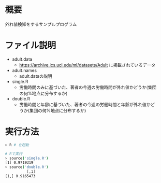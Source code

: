 # 概要
外れ値検知をするサンプルプログラム

# ファイル説明
- adult.data
  - https://archive.ics.uci.edu/ml/datasets/Adult に掲載されているデータ
- adult.names
  - adult.dataの説明
- single.R
  - 労働時間のみに基づいた、著者の今週の労働時間が外れ値かどうか(集団の何%地点に分布するか)
- double.R
  - 労働時間と年齢に基づいた、著者の今週の労働時間と年齢が外れ値かどうか(集団の何%地点に分布するか)

# 実行方法
```bash
> R # を起動

# Rで実行
> source('single.R')
[1] 0.9719319
> source('double.R')
          [,1]
[1,] 0.9165473
```
